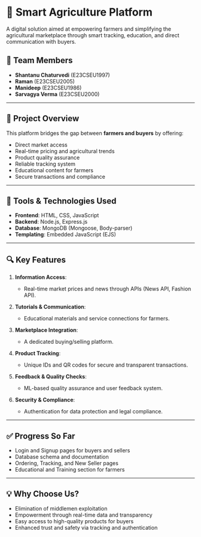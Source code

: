 # 🌾 Smart Agriculture Platform

A digital solution aimed at empowering farmers and simplifying the agricultural marketplace through smart tracking, education, and direct communication with buyers.

## 👥 Team Members

- **Shantanu Chaturvedi** (E23CSEU1997)  
- **Raman** (E23CSEU2005)  
- **Manideep** (E23CSEU1986)  
- **Sarvagya Verma** (E23CSEU2000)

---

## 🚀 Project Overview

This platform bridges the gap between **farmers and buyers** by offering:

- Direct market access  
- Real-time pricing and agricultural trends  
- Product quality assurance  
- Reliable tracking system  
- Educational content for farmers  
- Secure transactions and compliance

---

## 🔧 Tools & Technologies Used

- **Frontend**: HTML, CSS, JavaScript  
- **Backend**: Node.js, Express.js  
- **Database**: MongoDB (Mongoose, Body-parser)  
- **Templating**: Embedded JavaScript (EJS)

---

## 🔍 Key Features

1. **Information Access**:  
   - Real-time market prices and news through APIs (News API, Fashion API).
   
2. **Tutorials & Communication**:  
   - Educational materials and service connections for farmers.

3. **Marketplace Integration**:  
   - A dedicated buying/selling platform.

4. **Product Tracking**:  
   - Unique IDs and QR codes for secure and transparent transactions.

5. **Feedback & Quality Checks**:  
   - ML-based quality assurance and user feedback system.

6. **Security & Compliance**:  
   - Authentication for data protection and legal compliance.

---

## ✅ Progress So Far

- Login and Signup pages for buyers and sellers  
- Database schema and documentation  
- Ordering, Tracking, and New Seller pages  
- Educational and Training section for farmers

---

## 💡 Why Choose Us?

- Elimination of middlemen exploitation  
- Empowerment through real-time data and transparency  
- Easy access to high-quality products for buyers  
- Enhanced trust and safety via tracking and authentication  
